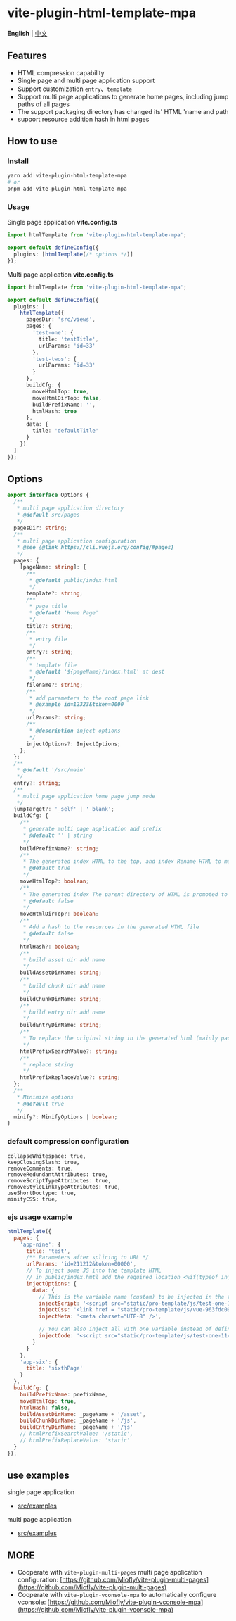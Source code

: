 # vite-plugin-html-template-mpa

**English** | [中文](./README.zh_CN.md)

## Features

- HTML compression capability
- Single page and multi page application support
- Support customization `entry`、`template`
- Support multi page applications to generate home pages, including jump paths of all pages
- The support packaging directory has changed its' HTML 'name and path
- support resource addition hash in html pages

## How to use

### Install

```sh
yarn add vite-plugin-html-template-mpa
# or
pnpm add vite-plugin-html-template-mpa
```

### Usage

Single page application
**vite.config.ts**

```typescript
import htmlTemplate from 'vite-plugin-html-template-mpa';

export default defineConfig({
  plugins: [htmlTemplate(/* options */)]
});
```

Multi page application
**vite.config.ts**

```typescript
import htmlTemplate from 'vite-plugin-html-template-mpa';

export default defineConfig({
  plugins: [
    htmlTemplate({
      pagesDir: 'src/views',
      pages: {
        'test-one': {
          title: 'testTitle',
          urlParams: 'id=33'
        },
        'test-twos': {
          urlParams: 'id=33'
        }
      },
      buildCfg: {
        moveHtmlTop: true,
        moveHtmlDirTop: false,
        buildPrefixName: '',
        htmlHash: true
      },
      data: {
        title: 'defaultTitle'
      }
    })
  ]
});
```

## Options

```typescript
export interface Options {
  /**
   * multi page application directory
   * @default src/pages
   */
  pagesDir: string;
  /**
   * multi page application configuration
   * @see {@link https://cli.vuejs.org/config/#pages}
   */
  pages: {
    [pageName: string]: {
      /**
       * @default public/index.html
       */
      template?: string;
      /**
       * page title
       * @default 'Home Page'
       */
      title?: string;
      /**
       * entry file
       */
      entry?: string;
      /**
       * template file
       * @default '${pageName}/index.html' at dest
       */
      filename?: string;
      /**
       * add parameters to the root page link
       * @example id=12323&token=0000
       */
      urlParams?: string;
      /**
       * @description inject options
       */
      injectOptions?: InjectOptions;
    };
  };
  /**
   * @default '/src/main'
   */
  entry?: string;
  /**
   * multi page application home page jump mode
   */
  jumpTarget?: '_self' | '_blank';
  buildCfg: {
    /**
     * generate multi page application add prefix
     * @default '' | string
     */
    buildPrefixName?: string;
    /**
     * The generated index HTML to the top, and index Rename HTML to multi page application name html
     * @default true
     */
    moveHtmlTop?: boolean;
    /**
     * The generated index The parent directory of HTML is promoted to the top level
     * @default false
     */
    moveHtmlDirTop?: boolean;
    /**
     * Add a hash to the resources in the generated HTML file
     * @default false
     */
    htmlHash?: boolean;
    /**
     * build asset dir add name
     */
    buildAssetDirName: string;
    /**
     * build chunk dir add name
     */
    buildChunkDirName: string;
    /**
     * build entry dir add name
     */
    buildEntryDirName: string;
    /**
     * To replace the original string in the generated html (mainly packaged base path processing)
     */
    htmlPrefixSearchValue?: string;
    /**
     * replace string
     */
    htmlPrefixReplaceValue?: string;
  };
  /**
   * Minimize options
   * @default true
   */
  minify?: MinifyOptions | boolean;
}
```

### default compression configuration

```
collapseWhitespace: true,
keepClosingSlash: true,
removeComments: true,
removeRedundantAttributes: true,
removeScriptTypeAttributes: true,
removeStyleLinkTypeAttributes: true,
useShortDoctype: true,
minifyCSS: true,
```

### ejs usage example

```javascript
htmlTemplate({
  pages: {
    'app-nine': {
      title: 'test',
      /** Parameters after splicing to URL */
      urlParams: 'id=211212&token=00000',
      // To inject some JS into the template HTML
      // in public/index.hmtl add the required location <%if(typeof injectScript !== 'undefined'){%><%-injectScript%><%}%>
      injectOptions: {
        data: {
          // This is the variable name (custom) to be injected in the template, mainly in the index : hmtl inserting variables
          injectScript: '<script src="static/pro-template/js/test-one-11c3eaa8.js"></script>',
          injectCss: '<link href = "static/pro-template/js/vue-963fdc09.js" >',
          injectMeta: '<meta charset="UTF-8" />',

          // You can also inject all with one variable instead of defining each
          injectCode: '<script src="static/pro-template/js/test-one-11c3eaa8.js"></script><link href = "static/pro-template/js/vue-963fdc09.js" >'
        }
      }
    },
    'app-six': {
      title: 'sixthPage'
    }
  },
  buildCfg: {
    buildPrefixName: prefixName,
    moveHtmlTop: true,
    htmlHash: false,
    buildAssetDirName: _pageName + '/asset',
    buildChunkDirName: _pageName + '/js',
    buildEntryDirName: _pageName + '/js'
    // htmlPrefixSearchValue: '/static',
    // htmlPrefixReplaceValue: 'static'
  }
});
```

## use examples

single page application

- [src/examples](https://github.com/Miofly/vite-plugin-html-template-mpa/tree/master/examples/vite-plugin-demo-spa)

multi page application

- [src/examples](https://github.com/Miofly/vite-plugin-html-template-mpa/tree/master/examples/vite-plugin-demo-mpa)

## MORE

- Cooperate with `vite-plugin-multi-pages` multi page application
  configuration: [https://github.com/Miofly/vite-plugin-multi-pages](https://github.com/Miofly/vite-plugin-multi-pages)
- Cooperate with `vite-plugin-vconsole-mpa` to automatically configure
  vconsole: [https://github.com/Miofly/vite-plugin-vconsole-mpa](https://github.com/Miofly/vite-plugin-vconsole-mpa)
